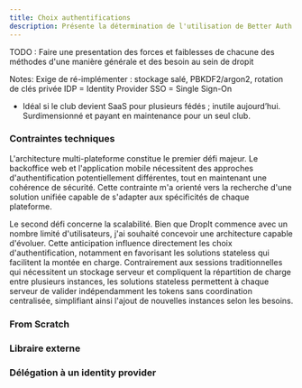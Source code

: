 ```yaml
---
title: Choix authentifications
description: Présente la détermination de l'utilisation de Better Auth au sein de Dropit 
---
```


TODO : Faire une presentation des forces et faiblesses de chacune des méthodes d'une manière générale et des besoin au sein de dropit

Notes:
Exige de ré-implémenter : stockage salé, PBKDF2/argon2, rotation de clés privée
IDP = Identity Provider
SSO = Single Sign-On
- Idéal si le club devient SaaS pour plusieurs fédés ; inutile aujourd’hui.
Surdimensionné et payant en maintenance pour un seul club.

### Contraintes techniques

L'architecture multi-plateforme constitue le premier défi majeur. Le backoffice web et l'application mobile nécessitent des approches d'authentification potentiellement différentes, tout en maintenant une cohérence de sécurité. Cette contrainte m'a orienté vers la recherche d'une solution unifiée capable de s'adapter aux spécificités de chaque plateforme.

Le second défi concerne la scalabilité. Bien que DropIt commence avec un nombre limité d'utilisateurs, j'ai souhaité concevoir une architecture capable d'évoluer. Cette anticipation influence directement les choix d'authentification, notamment en favorisant les solutions stateless qui facilitent la montée en charge. Contrairement aux sessions traditionnelles qui nécessitent un stockage serveur et compliquent la répartition de charge entre plusieurs instances, les solutions stateless permettent à chaque serveur de valider indépendamment les tokens sans coordination centralisée, simplifiant ainsi l'ajout de nouvelles instances selon les besoins. 

### From Scratch

### Libraire externe

### Délégation à un identity provider



